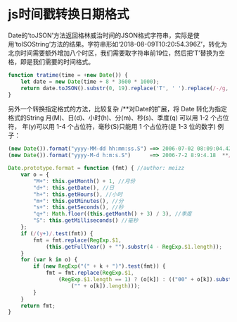 # js时间戳转换日期格式
Date的‘toJSON’方法返回格林威治时间的JSON格式字符串，实际是使用‘toISOString’方法的结果。字符串形如‘2018-08-09T10:20:54.396Z’，转化为北京时间需要额外增加八个时区，我们需要取字符串前19位，然后把‘T’替换为空格，即是我们需要的时间格式。
```js
function tratime(time = +new Date()) {
    let date = new Date(time + 8 * 3600 * 1000);
    return date.toJSON().substr(0, 19).replace('T', ' ').replace(/-/g, '.');
}
```

另外一个转换指定格式的方法，比较复杂
/**对Date的扩展，将 Date 转化为指定格式的String
 月(M)、日(d)、小时(h)、分(m)、秒(s)、季度(q) 可以用 1-2 个占位符，
 年(y)可以用 1-4 个占位符，毫秒(S)只能用 1 个占位符(是 1-3 位的数字)
 例子：
 ```js
(new Date()).format("yyyy-MM-dd hh:mm:ss.S") ==> 2006-07-02 08:09:04.423
(new Date()).format("yyyy-M-d h:m:s.S")      ==> 2006-7-2 8:9:4.18  **/
```
```js
Date.prototype.format = function (fmt) { //author: meizz
    var o = {
        "M+": this.getMonth() + 1, //月份
        "d+": this.getDate(), //日
        "h+": this.getHours(), //小时
        "m+": this.getMinutes(), //分
        "s+": this.getSeconds(), //秒
        "q+": Math.floor((this.getMonth() + 3) / 3), //季度
        "S": this.getMilliseconds() //毫秒
    };
    if (/(y+)/.test(fmt)) {
        fmt = fmt.replace(RegExp.$1,
            (this.getFullYear() + "").substr(4 - RegExp.$1.length));
    }
    for (var k in o) {
        if (new RegExp("(" + k + ")").test(fmt)) {
            fmt = fmt.replace(RegExp.$1,
                (RegExp.$1.length == 1) ? (o[k]) : (("00" + o[k]).substr(
                    ("" + o[k]).length)));
        }
    }
    return fmt;
}
```